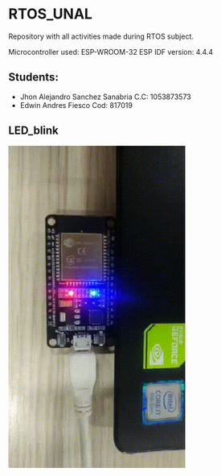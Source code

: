 # RTOS_UNAL

Repository with all activities made during RTOS subject.

Microcontroller used: ESP-WROOM-32
ESP IDF version: 4.4.4



## Students: 

* Jhon Alejandro Sanchez Sanabria C.C: 1053873573
* Edwin Andres Fiesco Cod: 817019

## LED_blink

![ESP_32 LED blink using GPIO 2](Images/ESP.gif)

